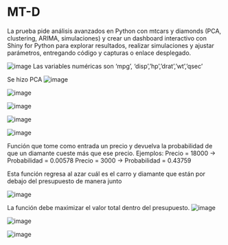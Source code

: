 # MT-D
 La prueba pide análisis avanzados en Python con mtcars y diamonds (PCA, clustering, ARIMA, simulaciones) y crear un dashboard interactivo con Shiny for Python para explorar resultados, realizar simulaciones y ajustar parámetros, entregando código y capturas o enlace desplegado.

![image](https://github.com/user-attachments/assets/1deb97ae-90fd-462f-b572-c7ce85c0313b)
Las variables numéricas son ‘mpg’, ‘disp’,’hp’,’drat’,’wt’,’qsec’


Se hizo PCA
![image](https://github.com/user-attachments/assets/88c79568-0827-4349-8b46-09ac1fec0c7d)

![image](https://github.com/user-attachments/assets/ff4b84e0-0725-43e1-8e52-f0b605af7dd2)

![image](https://github.com/user-attachments/assets/85b5aab7-e5d0-43ff-b1c0-a0306dcbc53b)

![image](https://github.com/user-attachments/assets/31ec5423-cd3a-4a97-b53a-cce6abf63dcf)

![image](https://github.com/user-attachments/assets/d7564f07-307e-4171-856e-6983fc08991f)

Función que tome como entrada un precio y devuelva la probabilidad de que un diamante cueste más que ese precio.
Ejemplos: 
Precio = 18000 -> Probabilidad = 0.00578
Precio = 3000   -> Probabilidad = 0.43759

Esta función regresa al azar cuál es el carro y diamante que están por debajo del presupuesto de manera junto

![image](https://github.com/user-attachments/assets/0f370b55-c4ef-4bfd-b81d-ff892f753114)

La función debe maximizar el valor total dentro del presupuesto.
![image](https://github.com/user-attachments/assets/aac2c53e-11bf-41e1-93c2-cc6607d6f6bf)

![image](https://github.com/user-attachments/assets/f0241d02-bfdb-41da-8384-8f98c3b65043)

![image](https://github.com/user-attachments/assets/551f9d38-b637-42f6-9e23-3cda1e385c87)

